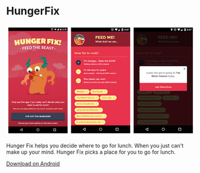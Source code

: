 # HungerFix  

![alt text](https://raw.githubusercontent.com/denzildoyle/Hunger-Fix/master/hungerfix-screenshots.PNG "HungerFix Screenshot")

Hunger Fix helps you decide where to go for lunch. When you just can't make up your mind. Hunger Fix picks a place for you to go for lunch.

[Download on Android](https://play.google.com/store/apps/details?id=com.FreshlySqueezed.lunchpicker&hl=en)
